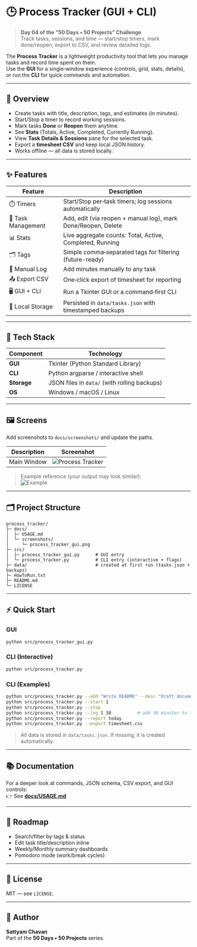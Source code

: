 # 🕒 Process Tracker (GUI + CLI)
> **Day 04 of the “50 Days • 50 Projects” Challenge**  
> Track tasks, sessions, and time — start/stop timers, mark done/reopen, export to CSV, and review detailed logs.

The **Process Tracker** is a lightweight productivity tool that lets you manage tasks and record time spent on them.  
Use the **GUI** for a single‑window experience (controls, grid, stats, details), or run the **CLI** for quick commands and automation.

---

## 🚀 Overview
- Create tasks with title, description, tags, and estimates (in minutes).
- Start/Stop a timer to record working sessions.
- Mark tasks **Done** or **Reopen** them anytime.
- See **Stats** (Totals, Active, Completed, Currently Running).
- View **Task Details & Sessions** pane for the selected task.
- Export a **timesheet CSV** and keep local JSON history.
- Works offline — all data is stored locally.

---

## ✨ Features

| Feature | Description |
|--------|-------------|
| ⏱️ Timers | Start/Stop per‑task timers; log sessions automatically |
| 🧩 Task Management | Add, edit (via reopen + manual log), mark Done/Reopen, Delete |
| 📊 Stats | Live aggregate counts: Total, Active, Completed, Running |
| 🗂️ Tags | Simple comma‑separated tags for filtering (future-ready) |
| 📝 Manual Log | Add minutes manually to any task |
| 📤 Export CSV | One‑click export of timesheet for reporting |
| 🖥️ GUI + CLI | Run a Tkinter GUI or a command‑first CLI |
| 💾 Local Storage | Persisted in `data/tasks.json` with timestamped backups |

---

## 🧠 Tech Stack

| Component | Technology |
|----------|------------|
| **GUI** | Tkinter (Python Standard Library) |
| **CLI** | Python argparse / interactive shell |
| **Storage** | JSON files in `data/` (with rolling backups) |
| **OS** | Windows / macOS / Linux |

---

## 🖼️ Screens
Add screenshots to `docs/screenshots/` and update the paths.

| Description | Screenshot |
|-------------|------------|
| Main Window | ![Process Tracker](docs/screenshots/process_tracker_gui.png) |

> Example reference (your output may look similar):  
> ![Example](docs/screenshots/day4_example.png)

---

## 🗂️ Project Structure
```
process_tracker/
├─ docs/
│  ├─ USAGE.md
│  └─ screenshots/
│     └─ process_tracker_gui.png
├─ src/
│  ├─ process_tracker_gui.py      # GUI entry
│  └─ process_tracker.py          # CLI entry (interactive + flags)
├─ data/                          # created at first run (tasks.json + backups)
├─ HowToRun.txt
├─ README.md
└─ LICENSE
```

---

## ⚡ Quick Start

### GUI
```bash
python src/process_tracker_gui.py
```

### CLI (Interactive)
```bash
python src/process_tracker.py
```

### CLI (Examples)
```bash
python src/process_tracker.py --add "Write README" --desc "Draft documentation" --estimate 45 --tags "docs,writing"
python src/process_tracker.py --start 1
python src/process_tracker.py --stop
python src/process_tracker.py --log 1 30          # add 30 minutes to task #1
python src/process_tracker.py --report today
python src/process_tracker.py --export timesheet.csv
```

> All data is stored in `data/tasks.json`. If missing, it is created automatically.

---

## 📚 Documentation
For a deeper look at commands, JSON schema, CSV export, and GUI controls:  
👉 See **[docs/USAGE.md](docs/USAGE.md)**

---

## 🧱 Roadmap
- Search/filter by tags & status
- Edit task title/description inline
- Weekly/Monthly summary dashboards
- Pomodoro mode (work/break cycles)

---

## 📄 License
MIT — see `LICENSE`.

---

## 👤 Author
**Sattyam Chavan**  
Part of the **50 Days • 50 Projects** series.
